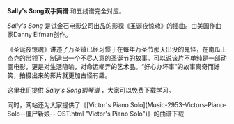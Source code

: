 

**Sally's Song双手简谱** 和五线谱完全对应。

_Sally's Song_ 是试金石电影公司出品的影视《圣诞夜惊魂》的插曲。由美国作曲家Danny Elfman创作。

《圣诞夜惊魂》讲述了万圣镇已经习惯于在每年万圣节那天出没的鬼怪，在南瓜王杰克的带领下，制造出一个不尽人意的圣诞节的故事。可以说该片不单纯是一部动画电影，更是对生活隐喻，对命运嘲弄的艺术品。“好心办坏事”的故事离奇而好笑，拍摄出来的影片就更加古怪有趣。

这里我们提供 _Sally's Song钢琴谱_ ，大家可以免费下载学习。

同时，网站还为大家提供了《[Victor's Piano Solo](Music-2953-Victors-Piano-Solo--僵尸新娘--
OST.html "Victor's Piano Solo")》的曲谱下载

